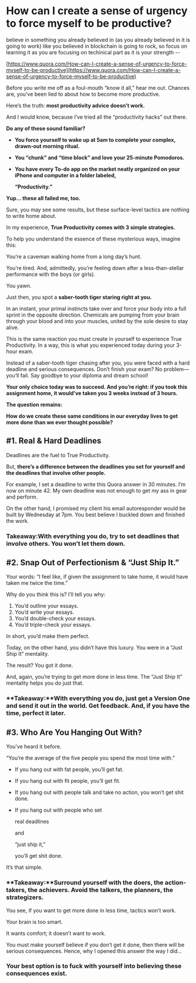 # How can I create a sense of urgency to force myself to be productive?

believe in something you already believed in \(as you already believed in it is going to work\) like you believed in blockchain is going to rock, so focus on learning it as you are focusing on techinical part as it is your strength --

[https://www.quora.com/How-can-I-create-a-sense-of-urgency-to-force-myself-to-be-productive](https://www.quora.com/How-can-I-create-a-sense-of-urgency-to-force-myself-to-be-productive)

Before you write me off as a foul-mouth “know it all,” hear me out. Chances are, you’ve been lied to about how to become more productive.

Here’s the truth: **most productivity advice doesn’t work.**

And I would know, because I’ve tried all the “productivity hacks” out there.

**Do any of these sound familiar?**

* **You force yourself to wake up at 5am to complete your complex, drawn-out morning ritual.**
* **You “chunk” and “time block” and love  your 25-minute Pomodoros.**
* **You have every To-do app on the market neatly organized on your iPhone and computer in a folder labeled,** 

  **“Productivity.”**

**Yup… these all failed me, too.**

Sure, you may see some results, but these surface-level tactics are nothing to write home about.

In my experience, **True Productivity comes with 3 simple strategies.**

To help you understand the essence of these mysterious ways, imagine this:

You’re a caveman walking home from a long day’s hunt.

You’re tired. And, admittedly, you’re feeling down after a less-than-stellar performance with the boys \(or girls\).

You yawn.

Just then, you spot a **saber-tooth tiger staring right at you.**

In an instant, your primal instincts take over and force your body into a full sprint in the opposite direction. Chemicals are pumping from your brain through your blood and into your muscles, united by the sole desire to stay alive.

This is the same reaction you must create in yourself to experience True Productivity. In a way, this is what you experienced today during your 3-hour exam.

Instead of a saber-tooth tiger chasing after you, you were faced with a hard deadline and serious consequences. Don’t finish your exam? No problem—you’ll fail. Say goodbye to your diploma and dream school!

**Your only choice today was to succeed. And you’re right: if you took this assignment home, it would’ve taken you 3 weeks instead of 3 hours.**

**The question remains:**

**How do we create these same conditions in our everyday lives to get more done than we ever thought possible?**

## **\#1. Real & Hard Deadlines**

Deadlines are the fuel to True Productivity.

But, **there’s a difference between the deadlines you set for yourself and the deadlines that involve other people.**

For example, I set a deadline to write this Quora answer in 30 minutes. I’m now on minute 42. My own deadline was not enough to get my ass in gear and perform.

On the other hand, I promised my client his email autoresponder would be built by Wednesday at 7pm. You best believe I buckled down and finished the work.

### **Takeaway:With everything you do, try to set deadlines that involve others. You won’t let them down.**

## **\#2. Snap Out of Perfectionism & “Just Ship It.”**

Your words: “I feel like, if given the assignment to take home, it would have taken me twice the time.”

Why do you think this is? I’ll tell you why:

1. You’d outline your essays.
2. You’d write your essays.
3. You’d double-check your essays.
4. You’d triple-check your essays.

In short, you’d make them perfect.

Today, on the other hand, you didn’t have this luxury. You were in a “Just Ship It” mentality.

The result? You got it done.

And, again, you’re trying to get more done in less time. The “Just Ship It” mentality helps you do just that.

### **Takeaway:**With everything you do, just get a Version One and send it out in the world. Get feedback. And, if you have the time, perfect it later.

## **\#3. Who Are You Hanging Out With?**

You’ve heard it before.

“You’re the average of the five people you spend the most time with.”

* If you hang out with fat people, you’ll get fat.
* If you hang out with fit people, you’ll get fit.
* If you hang out with people talk and take no action, you won’t get shit done.
* If you hang out with people who set 

  real deadlines

   and 

  “just ship it,”

   you’ll get shit done.

It’s that simple.

### **Takeaway:**Surround yourself with the doers, the action-takers, the achievers. Avoid the talkers, the planners, the strategizers.

You see, if you want to get more done in less time, tactics won’t work.

Your brain is too smart.

It wants comfort; it doesn’t want to work.

You must make yourself believe if you don’t get it done, then there will be serious consequences. Hence, why I opened this answer the way I did…

### Your best option is to fuck with yourself into believing these consequences exist.

